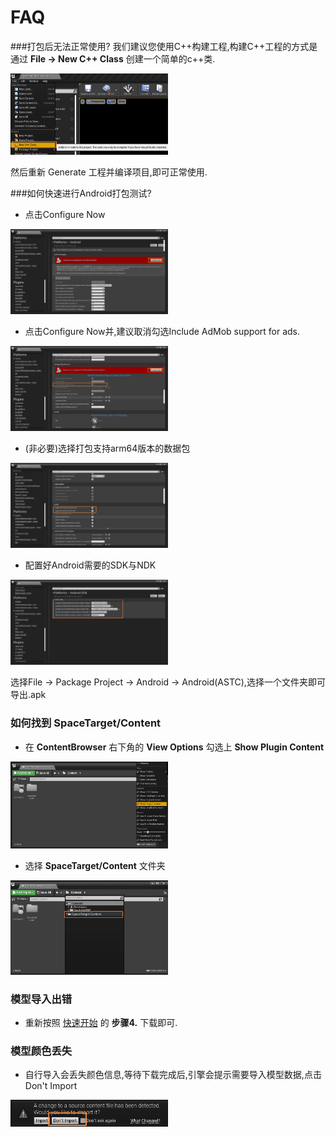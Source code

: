 # FAQ

###打包后无法正常使用?
我们建议您使用C++构建工程,构建C++工程的方式是通过 **File -> New C++ Class** 创建一个简单的c++类.

<img src=doc/ueimgs/60ddc60160c52.png width = "50%"  alt="image.png"/>

然后重新 Generate 工程并编译项目,即可正常使用.

###如何快速进行Android打包测试?
- 点击Configure Now

<img src=doc/ueimgs/60dd2f41ae2d9.png width = "50%"  alt="image.png"/>

- 点击Configure Now并,建议取消勾选Include AdMob support for ads.

<img src=doc/ueimgs/60dd37e5d5d51.png width = "50%"  alt="image.png"/>

- (非必要)选择打包支持arm64版本的数据包

<img src=doc/ueimgs/60dd6e82cde70.png width = "50%"  alt="image.png"/>

- 配置好Android需要的SDK与NDK

<img src=doc/ueimgs/sdk.png width = "50%"  alt="image.png"/>



选择File -> Package Project -> Android -> Android(ASTC),选择一个文件夹即可导出.apk


### 如何找到 SpaceTarget/Content

- 在 **ContentBrowser** 右下角的 **View Options** 勾选上 **Show Plugin Content** 

<img src=doc/ueimgs/60dc3fecec49e.png width = "50%"  alt="image.png"/>

- 选择 **SpaceTarget/Content** 文件夹

<img src=doc/ueimgs/60dc403e898ad.png width = "50%"  alt="image.png"/>


### 模型导入出错
- 重新按照 [快速开始](md_document__q_u_i_c_k_s_t_a_r_t.html) 的 **步骤4.** 下载即可.


### 模型颜色丢失

- 自行导入会丢失颜色信息,等待下载完成后,引擎会提示需要导入模型数据,点击 Don't Import

<img src=doc/ueimgs/60ddcb1246dc5.png width = "50%"  alt="image.png"/>

